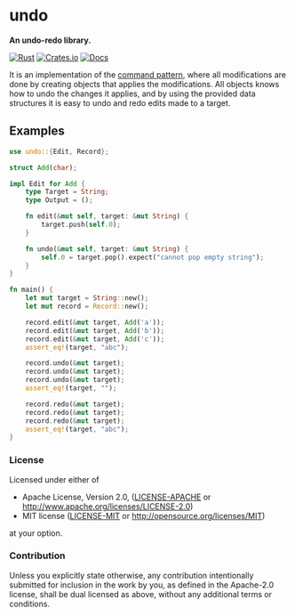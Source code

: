 # undo

**An undo-redo library.**

[![Rust](https://github.com/evenorog/undo/actions/workflows/rust.yml/badge.svg)](https://github.com/evenorog/undo/actions/workflows/rust.yml)
[![Crates.io](https://img.shields.io/crates/v/undo.svg)](https://crates.io/crates/undo)
[![Docs](https://docs.rs/undo/badge.svg)](https://docs.rs/undo)

It is an implementation of the [command pattern](https://en.wikipedia.org/wiki/Command_pattern),
where all modifications are done by creating objects that applies the modifications.
All objects knows how to undo the changes it applies, and by using the provided data
structures it is easy to undo and redo edits made to a target.

## Examples

```rust
use undo::{Edit, Record};

struct Add(char);

impl Edit for Add {
    type Target = String;
    type Output = ();

    fn edit(&mut self, target: &mut String) {
        target.push(self.0);
    }

    fn undo(&mut self, target: &mut String) {
        self.0 = target.pop().expect("cannot pop empty string");
    }
}

fn main() {
    let mut target = String::new();
    let mut record = Record::new();

    record.edit(&mut target, Add('a'));
    record.edit(&mut target, Add('b'));
    record.edit(&mut target, Add('c'));
    assert_eq!(target, "abc");

    record.undo(&mut target);
    record.undo(&mut target);
    record.undo(&mut target);
    assert_eq!(target, "");

    record.redo(&mut target);
    record.redo(&mut target);
    record.redo(&mut target);
    assert_eq!(target, "abc");
}
```

### License

Licensed under either of

 * Apache License, Version 2.0, ([LICENSE-APACHE](LICENSE-APACHE) or http://www.apache.org/licenses/LICENSE-2.0)
 * MIT license ([LICENSE-MIT](LICENSE-MIT) or http://opensource.org/licenses/MIT)

at your option.

### Contribution

Unless you explicitly state otherwise, any contribution intentionally submitted
for inclusion in the work by you, as defined in the Apache-2.0 license, shall be dual licensed as above, without any
additional terms or conditions.
